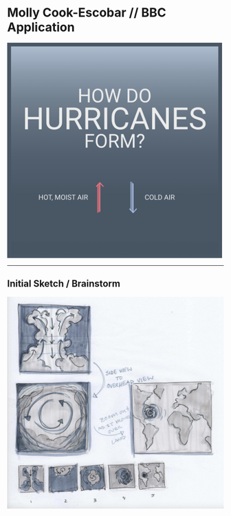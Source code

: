 # Molly Cook-Escobar // BBC Application

<!-- <img style="width:300px" src="hurricane.gif" alt="description of gif" /> 
 -->
<img style="width:500px; margin: 0 auto" src="hurricane_submit.gif" alt="hurricane gif" /> 

<hr>

<h2>Initial Sketch / Brainstorm</h2>

<img style="width:800px; margin: 0 auto" src="hurricane_sketch.png" alt="hurricane sketch" /> 
